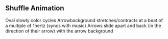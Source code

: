 Shuffle Animation
-------------------------

Oval slowly color cycles
Arrowbackground stretches/contracts at a beat of a multiple of 1hertz (syncs with music)
Arrows slide apart and back (in the direction of their arrow) with the arrow background

